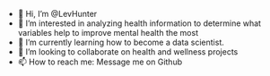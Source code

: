 - 👋 Hi, I’m @LevHunter
- 👀 I’m interested in analyzing health information to determine what variables help to improve mental health the most
- 🌱 I’m currently learning how to become a data scientist. 
- 💞️ I’m looking to collaborate on health and wellness projects
- 📫 How to reach me: Message me on Github
